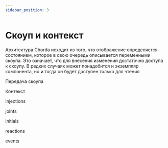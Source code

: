 ```yaml
---
sidebar_position: 3
---
```


# Скоуп и контекст

Архитектура Chorda исходит из того, что отображение определяется состоянием, которое в свою очередь описывается переменными скоупа. Это означает, что для внесения изменений достаточно доступа к скоупу. 
В редких случаях может понадобится и экземпляр компонента, но и тогда он будет доступен только для чтения



Передача скоупа

Контекст

injections

joints

initials

reactions

events
